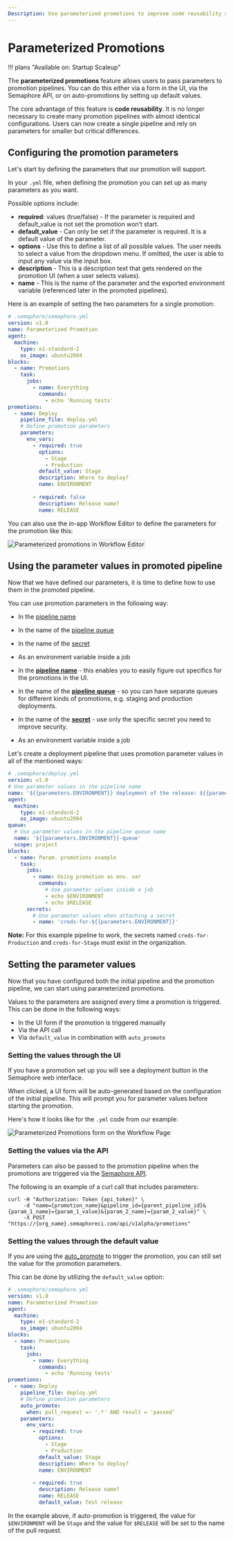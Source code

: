 ```yaml
---
Description: Use parameterized promotions to improve code reusability and to dynamically configure your promotions and deployments.
---
```


# Parameterized Promotions

!!! plans "Available on: <span class="plans-box">Startup</span> <span class="plans-box">Scaleup</span>"

The **parameterized promotions** feature allows users to pass parameters to promotion
pipelines. You can do this either via a form in the UI,
via the Semaphore API, or on auto-promotions by setting up default values.

The core advantage of this feature is **code reusability**. It is no longer necessary to create many promotion pipelines with almost identical configurations. Users can now create a single pipeline and rely on parameters for smaller but critical differences.

## Configuring the promotion parameters

Let's start by defining the parameters that our promotion will support.

In your `.yml` file, when defining the promotion you can set up
as many parameters as you want.

Possible options include:

- **required**: values (true/false) - If the parameter is required and
default_value is not set the promotion won’t start.
- **default_value** - Can only be set if the parameter is required. It is a default value of the parameter.
- **options** - Use this to define a list of all possible values. The user needs to select a value from the dropdown menu. If omitted, the user is able to input any value via the input box.
- **description** - This is a description text that gets rendered on
the promotion UI (when a user selects values).
- **name** - This is the name of the parameter and the exported
environment variable (referenced later in the promoted
pipelines).

Here is an example of setting the two parameters for a single promotion:

``` yaml
# .semaphore/semaphore.yml
version: v1.0
name: Parameterized Promotion
agent:
  machine:
    type: e1-standard-2
    os_image: ubuntu2004
blocks:
  - name: Promotions
    task:
      jobs:
        - name: Everything
          commands:
            - echo 'Running tests'
promotions:
  - name: Deploy
    pipeline_file: deploy.yml
    # Define promotion parameters
    parameters:
      env_vars:
        - required: true
          options:
            - Stage
            - Production
          default_value: Stage
          description: Where to deploy?
          name: ENVIRONMENT
       
        - required: false
          description: Release name?
          name: RELEASE
```

You can also use the in-app Workflow Editor to define the parameters for the promotion like this:

<img style="box-shadow: 0px 0px 5px #ccc" src="/essentials/img/parameterized-promotions/wf-editor.png" alt="Parameterized promotions in Workflow Editor">

## Using the parameter values in promoted pipeline

Now that we have defined our parameters, it is time to define how to use them in the promoted pipeline.

You can use promotion parameters in the following way:

- In the [pipeline name](https://docs.semaphoreci.com/reference/pipeline-yaml-reference/#example-of-name-usage)
- In the name of the [pipeline queue](https://docs.semaphoreci.com/reference/pipeline-yaml-reference/#queue)
- In the name of the [secret](https://docs.semaphoreci.com/reference/pipeline-yaml-reference/#secrets)
- As an environment variable inside a job

- In the **[pipeline name](https://docs.semaphoreci.com/reference/pipeline-yaml-reference/#example-of-name-usage)** - this enables you to easily figure out specifics for the promotions in the UI.
- In the name of the **[pipeline queue](https://docs.semaphoreci.com/reference/pipeline-yaml-reference/#queue)** - so you can have separate queues for different kinds of promotions, e.g. staging and production deployments.
- In the name of the **[secret](https://docs.semaphoreci.com/reference/pipeline-yaml-reference/#secrets)** - use only the specific secret you need to improve security.
- As an environment variable inside a job

Let's create a deployment pipeline that uses promotion parameter values in all of the mentioned ways:

``` yaml
# .semaphore/deploy.yml
version: v1.0
# Use parameter values in the pipeline name
name: '${{parameters.ENVIRONMENT}} deployment of the release: ${{parameters.RELEASE}}'
agent:
  machine:
    type: e1-standard-2
    os_image: ubuntu2004
queue:
  # Use parameter values in the pipeline queue name
  name: '${{parameters.ENVIRONMENT}}-queue'
  scope: project
blocks:
  - name: Param. promotions example
    task:
      jobs:
        - name: Using promotion as env. var
          commands:
            # Use parameter values inside a job
            - echo $ENVIRONMENT
            - echo $RELEASE
      secrets:
        # Use parameter values when attaching a secret
        - name: 'creds-for-${{parameters.ENVIRONMENT}}'
```

**Note:** For this example pipeline to work, the secrets named `creds-for-Production` and `creds-for-Stage` must exist in the organization.

## Setting the parameter values

Now that you have configured both the initial pipeline and the promotion pipeline, we can start using parameterized promotions.

Values to the parameters are assigned every time a promotion is triggered. This can be done in the following ways:

- In the UI form if the promotion is triggered manually
- Via the API call
- Via `default_value` in combination with `auto_promote`

### Setting the values through the UI

If you have a promotion set up you will see a deployment button in the Semaphore web interface.

When clicked, a UI form will be auto-generated based on the configuration of the initial pipeline. This will prompt you for parameter values before starting the promotion.

Here's how it looks like for the `.yml` code from our example:

<img style="box-shadow: 0px 0px 5px #ccc" src="/essentials/img/parameterized-promotions/ui-form.png" alt="Parameterized Promotions form on the Workflow Page">

### Setting the values via the API

Parameters can also be passed to the promotion pipeline when the promotions are triggered via the [Semaphore API](https://docs.semaphoreci.com/reference/api-v1alpha/).

The following is an example of a curl call that includes parameters:

```
curl -H "Authorization: Token {api_token}" \
     -d "name={promotion_name}&pipeline_id={parent_pipeline_id}&{param_1_name}={param_1_value}&{param_2_name}={param_2_value}" \
     -X POST "https://{org_name}.semaphoreci.com/api/v1alpha/promotions"
```

### Setting the values through the default value

If you are using the [auto_promote](https://docs.semaphoreci.com/reference/pipeline-yaml-reference/#auto_promote) to trigger the promotion, you can still set the value for the promotion parameters.

This can be done by utilizing the `default_value` option:

``` yaml
# .semaphore/semaphore.yml
version: v1.0
name: Parameterized Promotion
agent:
  machine:
    type: e1-standard-2
    os_image: ubuntu2004
blocks:
  - name: Promotions
    task:
      jobs:
        - name: Everything
          commands:
            - echo 'Running tests'
promotions:
  - name: Deploy
    pipeline_file: deploy.yml
    # Define promotion parameters
    auto_promote:
      when: pull_request =~ '.*' AND result = 'passed'
    parameters:
      env_vars:
        - required: true
          options:
            - Stage
            - Production
          default_value: Stage
          description: Where to deploy?
          name: ENVIRONMENT
          
        - required: true
          description: Release name?
          name: RELEASE
          default_value: Test release
```

In the example above, if auto-promotion is triggered, the value for `$ENVIRONMENT` will be `Stage` and the value for `$RELEASE` will be set to the name of the pull request.